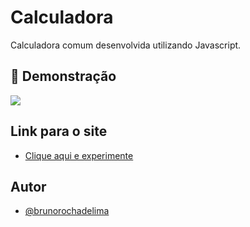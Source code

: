 
# Calculadora 

Calculadora comum desenvolvida utilizando Javascript.


## 🎨 Demonstração

![](https://i.postimg.cc/Y08JMxGK/calculadora.png) 



## Link para o site

 - [Clique aqui e experimente](https://brunorochadelima.github.io/calculadora-javascript/)
 
## Autor

- [@brunorochadelima](https://github.com/brunorochadelima)

